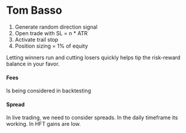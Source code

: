 # Tom Basso


1. Generate random direction signal
2. Open trade with SL = n * ATR
3. Activate trail stop
4. Position sizing = 1% of equity

Letting winners run and cutting losers quickly helps tip the risk-reward balance in your favor.

#### Fees
Is being considered in backtesting

#### Spread
In live trading, we need to consider spreads.
In the daily timeframe its working. In HFT gains are low.